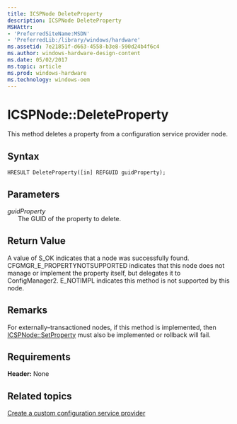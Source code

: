 ```yaml
---
title: ICSPNode DeleteProperty
description: ICSPNode DeleteProperty
MSHAttr:
- 'PreferredSiteName:MSDN'
- 'PreferredLib:/library/windows/hardware'
ms.assetid: 7e21851f-d663-4558-b3e8-590d24b4f6c4
ms.author: windows-hardware-design-content
ms.date: 05/02/2017
ms.topic: article
ms.prod: windows-hardware
ms.technology: windows-oem
---
```


# ICSPNode::DeleteProperty

This method deletes a property from a configuration service provider node.

## Syntax

``` syntax
HRESULT DeleteProperty([in] REFGUID guidProperty);
```

## Parameters

<a href="" id="guidproperty"></a>*guidProperty*  
&nbsp;&nbsp;&nbsp;&nbsp;&nbsp;&nbsp;The GUID of the property to delete.

## Return Value

A value of S\_OK indicates that a node was successfully found. CFGMGR\_E\_PROPERTYNOTSUPPORTED indicates that this node does not manage or implement the property itself, but delegates it to ConfigManager2. E\_NOTIMPL indicates this method is not supported by this node.

## Remarks

For externally–transactioned nodes, if this method is implemented, then [ICSPNode::SetProperty](icspnodesetproperty.md) must also be implemented or rollback will fail.

## Requirements

**Header:** None

## Related topics

[Create a custom configuration service provider](create-a-custom-configuration-service-provider.md)

 






